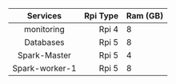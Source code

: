 |    Services    | Rpi Type | Ram (GB) |
|:--------------:|---------:|:--------|
|   monitoring   |    Rpi 4 | 8       |
|   Databases    |    Rpi 5 | 8       |
|  Spark-Master  |    Rpi 5 | 4       |
| Spark-worker-1 |    Rpi 5 | 8       |
